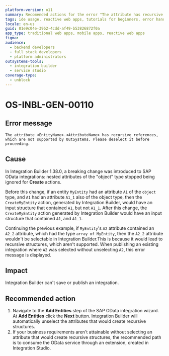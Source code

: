 ```yaml
---
platform-version: o11
summary: Recomended actions for the error "The attribute has recursive references, which are not supported by OutSystems. Please deselect it before proceeding." in Integration Builder.
tags: ide usage, reactive web apps, tutorials for beginners, error handling, sap odata integrations
locale: en-us
guid: 81e9c04e-3962-4cdd-af49-b53826872f0a
app_type: traditional web apps, mobile apps, reactive web apps
figma:
audience:
  - backend developers
  - full stack developers
  - platform administrators
outsystems-tools:
  - integration builder
  - service studio
coverage-type:
  - unblock
---
```


# OS-INBL-GEN-00110


## Error message

`The attribute <EntityName>.<AttributeName> has recursive references, which are not supported by OutSystems. Please deselect it before proceeding.`


## Cause

In Integration Builder 1.38.0, a breaking change was introduced to SAP OData integrations: nested attributes of the "object" type stopped being ignored for **Create** actions.

Before this change, if an entity `MyEntity` had an attribute `A1` of the `object` type, and `A1` had an attribute `A1_1` also of the object type, then the `CreateMyEntity` action, generated by Integration Builder, would have an input structure that contained `A1`, but not `A1_1`. 
After this change, the `CreateMyEntity` action generated by Integration Builder would have an input structure that contained `A1`, and `A1_1`.

Continuing the previous example, if `MyEntity`'s `A2` attribute contained an `A2_2` attribute, which had the type `array of MyEntity`, then the `A2_2` attribute wouldn't be selectable in Integration Builder.This is because it would lead to recursive structures, which aren't supported.
When publishing an existing integration where `A2` was selected without unselecting `A2`, this error message is displayed.


## Impact

Integration Builder can't save or publish an integration.


## Recommended action

1. Navigate to the **Add Entities** step of the SAP OData integration wizard. At **Add Entities** click the **Next** button. Integration Builder will automatically unselect the attributes that would create recursive structures.
1. If your business requirements aren't attainable without selecting an attribute that would create recursive structures, the recommended path is to consume the OData service through an extension, created in Integration Studio.
